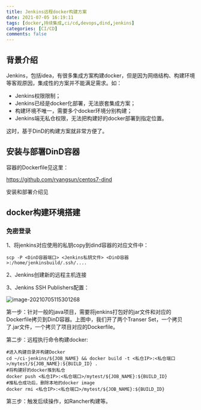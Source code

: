 ```yaml
---
title: Jenkins远程docker构建方案
date: 2021-07-05 16:19:11
tags: [docker,持续集成,ci/cd,devops,dind,jenkins]
categories: [CI/CD]
comments: false
---
```


## 背景介绍

Jenkins，包括idea，有很多集成方案构建docker，但是因为网络结构、构建环境等客观原因，集成性的方案并不能满足需求。如：

- Jenkins权限限制；
- Jenkins已经是docker化部署，无法嵌套集成方案；
- 构建环境不唯一，需要多个docker环境分别构建；
- Jenkins端无私仓权限，无法把构建好的docker部署到指定位置。

这时，基于DinD的构建方案就非常方便了。



## 安装与部署DinD容器

容器的Dockerfile见这里：

https://github.com/ryangsun/centos7-dind

安装和部署介绍见

[用DinD方式构建docker]: https://blog.bumao.com/2021/07/05/%E7%94%A8DinD%E6%96%B9%E5%BC%8F%E6%9E%84%E5%BB%BAdocker/



## docker构建环境搭建

### 免密登录

1、将jenkins对应使用的私钥copy到dind容器的对应文件中：

```
scp -P <DinD容器端口> <Jenkins私钥文件> <DinD容器>:/home/jenkinsbuild/.ssh/....
```

2、Jenkins创建新的远程主机连接

3、Jenkins SSH Publishers配置：

![image-20210705115301268](https://i.loli.net/2021/07/05/sJ3YfLiAhFHDrzN.png)

第一步：针对一般的java项目，需要将jenkins打包好的jar文件和对应的Dockerfile拷贝到DinD容器。上图中，我们开了两个Transer Set，一个拷贝了.jar文件，一个拷贝了项目对应的Dockerfile。

第二步：远程执行命令构建docker:

```
#进入构建目录并构建Docker
cd ~/ci-jenkins/${JOB_NAME} && docker build -t <私仓IP>:<私仓端口>/mytest/${JOB_NAME}:${BUILD_ID} .
#将构建好的docker推到私仓
docker push <私仓IP>:<私仓端口>/mytest/${JOB_NAME}:${BUILD_ID}
#推私仓成功后，删除本地的docker image
docker rmi <私仓IP>:<私仓端口>/mytest/${JOB_NAME}:${BUILD_ID}
```

第三步：触发后续操作，如Rancher构建等。
